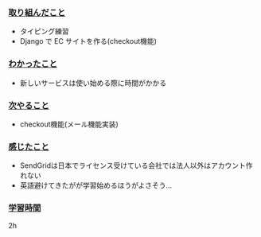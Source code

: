 ### <u>取り組んだこと</u>
- タイピング練習
- Django で EC サイトを作る(checkout機能)

### <u>わかったこと</u>
- 新しいサービスは使い始める際に時間がかかる

### <u>次やること</u>
- checkout機能(メール機能実装)

### <u>感じたこと</u>
- SendGridは日本でライセンス受けている会社では法人以外はアカウント作れない
- 英語避けてきたがが学習始めるほうがよさそう...

### <u>学習時間</u>
2h